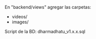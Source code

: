 
En "backend/views" agregar las carpetas:
- videos/
- images/

Script de la BD:
dharmadhatu_v1.x.x.sql